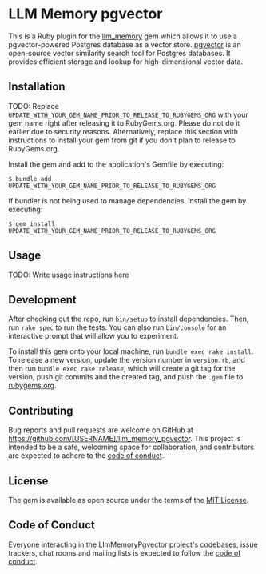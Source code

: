 # LLM Memory pgvector

This is a Ruby plugin for the [llm_memory](https://github.com/shohey1226/llm_memory) gem which allows it to use a pgvector-powered Postgres database as a vector store. [pgvector](https://github.com/pgvector/pgvector) is an open-source vector similarity search tool for Postgres databases. It provides efficient storage and lookup for high-dimensional vector data.

## Installation

TODO: Replace `UPDATE_WITH_YOUR_GEM_NAME_PRIOR_TO_RELEASE_TO_RUBYGEMS_ORG` with your gem name right after releasing it to RubyGems.org. Please do not do it earlier due to security reasons. Alternatively, replace this section with instructions to install your gem from git if you don't plan to release to RubyGems.org.

Install the gem and add to the application's Gemfile by executing:

    $ bundle add UPDATE_WITH_YOUR_GEM_NAME_PRIOR_TO_RELEASE_TO_RUBYGEMS_ORG

If bundler is not being used to manage dependencies, install the gem by executing:

    $ gem install UPDATE_WITH_YOUR_GEM_NAME_PRIOR_TO_RELEASE_TO_RUBYGEMS_ORG

## Usage

TODO: Write usage instructions here

## Development

After checking out the repo, run `bin/setup` to install dependencies. Then, run `rake spec` to run the tests. You can also run `bin/console` for an interactive prompt that will allow you to experiment.

To install this gem onto your local machine, run `bundle exec rake install`. To release a new version, update the version number in `version.rb`, and then run `bundle exec rake release`, which will create a git tag for the version, push git commits and the created tag, and push the `.gem` file to [rubygems.org](https://rubygems.org).

## Contributing

Bug reports and pull requests are welcome on GitHub at https://github.com/[USERNAME]/llm_memory_pgvector. This project is intended to be a safe, welcoming space for collaboration, and contributors are expected to adhere to the [code of conduct](https://github.com/[USERNAME]/llm_memory_pgvector/blob/master/CODE_OF_CONDUCT.md).

## License

The gem is available as open source under the terms of the [MIT License](https://opensource.org/licenses/MIT).

## Code of Conduct

Everyone interacting in the LlmMemoryPgvector project's codebases, issue trackers, chat rooms and mailing lists is expected to follow the [code of conduct](https://github.com/[USERNAME]/llm_memory_pgvector/blob/master/CODE_OF_CONDUCT.md).
